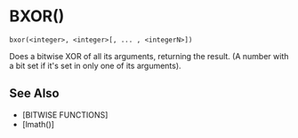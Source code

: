# BXOR()
`bxor(<integer>, <integer>[, ... , <integerN>])`

  Does a bitwise XOR of all its arguments, returning the result. (A number with a bit set if it's set in only one of its arguments).


## See Also
- [BITWISE FUNCTIONS]
- [lmath()]

